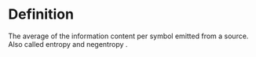 # Definition

The average of the information content per symbol emitted from a source.
Also called entropy and negentropy .
